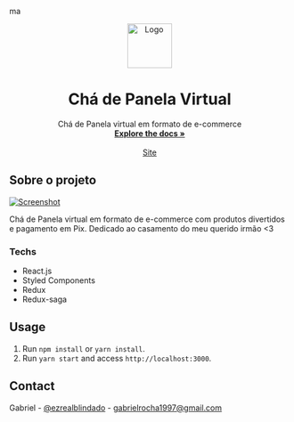 ma<!-- PROJECT LOGO -->
<br />
<p align="center">
  <a href="https://github.com/gab618/lol-shop">
    <img src="http://cdn5.colorir.com/desenhos/color/201748/panela-a-casa-a-cozinha-1422935.jpg" alt="Logo" height="80">
  </a>

  <h1 align="center">Chá de Panela Virtual</h1>

  <p align="center">
    Chá de Panela virtual em formato de e-commerce
    <br />
    <a href="https://github.com/gab618/cha-de-panela"><strong>Explore the docs »</strong></a>
    <br />
    <br />
    <a href="https://matheusetamara.netlify.app">Site</a>
  </p>
</p>

<!-- ABOUT THE PROJECT -->

## Sobre o projeto

[![Screenshot][product-screenshot]](https://matheusetamara.netlify.app/)

Chá de Panela virtual em formato de e-commerce com produtos divertidos e pagamento em Pix. Dedicado ao casamento do meu querido irmão <3

### Techs

- React.js
- Styled Components
- Redux
- Redux-saga

## Usage

1. Run `npm install` or `yarn install`.<br />
2. Run `yarn start` and access `http://localhost:3000`.<br />

<!-- USAGE EXAMPLES -->
<!-- ## Usage

Use this space to show useful examples of how a project can be used. Additional screenshots, code examples and demos work well in this space. You may also link to more resources.

_For more examples, please refer to the [Documentation](https://example.com)_ -->

<!-- CONTRIBUTING -->
<!-- ## Contributing

Contributions are what make the open source community such an amazing place to be learn, inspire, and create. Any contributions you make are **greatly appreciated**.

1. Fork the Project
2. Create your Feature Branch (`git checkout -b feature/AmazingFeature`)
3. Commit your Changes (`git commit -m 'Add some AmazingFeature'`)
4. Push to the Branch (`git push origin feature/AmazingFeature`)
5. Open a Pull Request -->

<!-- LICENSE -->
<!-- ## License
Distributed under the MIT License. See `LICENSE` for more information. -->

<!-- CONTACT -->

## Contact

Gabriel - [@ezrealblindado](https://twitter.com/ezrealblindado) - gabrielrocha1997@gmail.com

<!-- Project Link: [https://github.com/your_username/repo_name](https://github.com/your_username/repo_name) -->

<!-- MARKDOWN LINKS & IMAGES -->
<!-- https://www.markdownguide.org/basic-syntax/#reference-style-links -->

[product-screenshot]: https://media3.giphy.com/media/DuxqBzEI50U54qfctS/giphy.gif
